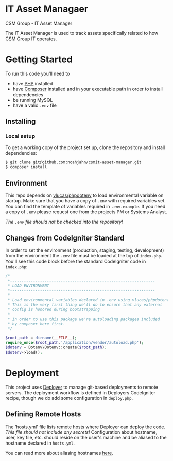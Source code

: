 # IT Asset Managaer

CSM Group - IT Asset Manager

The IT Asset Manager is used to track assets specifically related to how CSM Group IT operates.

# Getting Started

To run this code you'll need to
* have [PHP](https://php.net/) installed
* have [Composer](https://getcomposer.org/) installed and in your executable path in order to install dependencies
* be running MySQL
* have a valid `.env` file

## Installing

### Local setup

To get a working copy of the project set up, clone the repository and install dependencies:

```bash
$ git clone git@github.com:noahjahn/csmit-asset-manager.git
$ composer install
```

## Environment

This repo depends on [vlucas/phpdotenv](https://github.com/vlucas/phpdotenv) to load environmental variable on startup.  Make sure that you have a copy of `.env` with required variables set.  You can find the template of variables required in `.env.example`.  If you need a copy of `.env` please request one from the projects PM or Systems Analyst.

*The `.env` file _should not_ be checked into the repository!*

## Changes from CodeIgniter Standard
In order to set the environment (production, staging, testing, development) from the environment the `.env` file must be loaded at the top of `index.php`. You'll see this code block before the standard CodeIgniter code in `index.php`:

```php
/*
 *---------------------------------------------------------------
 * LOAD ENVIRONMENT
 *---------------------------------------------------------------
 *
 * Load environmental variables declared in .env using vlucas/phpdotenv
 * This is the very first thing we'll do to ensure that any external
 * config is honored during bootstrapping
 *
 * In order to use this package we're autoloading packages included
 * by composer here first.
 */

$root_path = dirname(__FILE__);
require_once($root_path.'/application/vendor/autoload.php');
$dotenv = Dotenv\Dotenv::create($root_path);
$dotenv->load();
```

# Deployment

This project uses [Deployer](https://deployer.org) to manage git-based deployments to remote servers. The deployment workflow is defined in Deployers CodeIgniter recipe, though we do add some configuration in `deploy.php`.

## Defining Remote Hosts
The 'hosts.yml' file lists remote hosts where Deployer can deploy the code. *This file should not include any secrets!* Configuration about hostname, user, key file, etc. should reside on the user's machine and be aliased to the hostname declared in `hosts.yml`.

You can read more about aliasing hostnames [here](https://nerderati.com/2011/03/17/simplify-your-life-with-an-ssh-config-file/).

